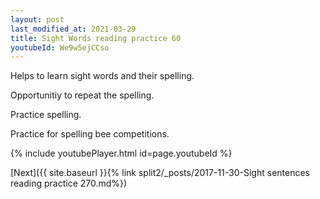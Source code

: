 ```yaml
---
layout: post
last_modified_at: 2021-03-29
title: Sight Words reading practice 60
youtubeId: We9w5ejCCso
---
```

 
 
Helps to learn sight words and their spelling.

Opportunitiy to repeat the spelling. 

Practice spelling. 
 
Practice for spelling bee competitions. 
 
{% include youtubePlayer.html id=page.youtubeId %}
 
 

[Next]({{ site.baseurl }}{% link  split2/_posts/2017-11-30-Sight sentences reading practice 270.md%})
 
